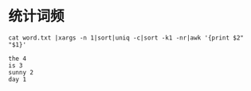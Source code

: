 # 统计词频

```shell
cat word.txt |xargs -n 1|sort|uniq -c|sort -k1 -nr|awk '{print $2" "$1}'

the 4
is 3
sunny 2
day 1



```

